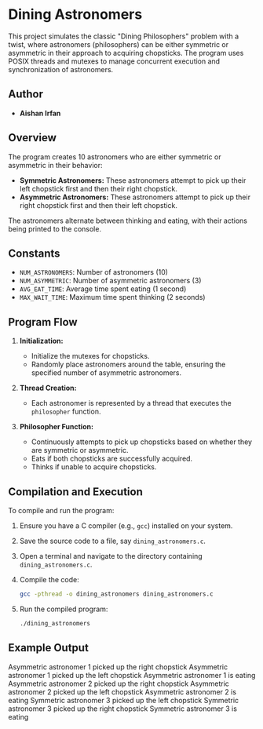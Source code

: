 # Dining Astronomers

This project simulates the classic "Dining Philosophers" problem with a twist, where astronomers (philosophers) can be either symmetric or asymmetric in their approach to acquiring chopsticks. The program uses POSIX threads and mutexes to manage concurrent execution and synchronization of astronomers.

## Author

- **Aishan Irfan**

## Overview

The program creates 10 astronomers who are either symmetric or asymmetric in their behavior:

- **Symmetric Astronomers:** These astronomers attempt to pick up their left chopstick first and then their right chopstick.
- **Asymmetric Astronomers:** These astronomers attempt to pick up their right chopstick first and then their left chopstick.

The astronomers alternate between thinking and eating, with their actions being printed to the console.

## Constants

- `NUM_ASTRONOMERS`: Number of astronomers (10)
- `NUM_ASYMMETRIC`: Number of asymmetric astronomers (3)
- `AVG_EAT_TIME`: Average time spent eating (1 second)
- `MAX_WAIT_TIME`: Maximum time spent thinking (2 seconds)

## Program Flow

1. **Initialization:**
   - Initialize the mutexes for chopsticks.
   - Randomly place astronomers around the table, ensuring the specified number of asymmetric astronomers.

2. **Thread Creation:**
   - Each astronomer is represented by a thread that executes the `philosopher` function.

3. **Philosopher Function:**
   - Continuously attempts to pick up chopsticks based on whether they are symmetric or asymmetric.
   - Eats if both chopsticks are successfully acquired.
   - Thinks if unable to acquire chopsticks.

## Compilation and Execution

To compile and run the program:

1. Ensure you have a C compiler (e.g., `gcc`) installed on your system.
2. Save the source code to a file, say `dining_astronomers.c`.
3. Open a terminal and navigate to the directory containing `dining_astronomers.c`.
4. Compile the code:

    ```sh
    gcc -pthread -o dining_astronomers dining_astronomers.c
    ```

5. Run the compiled program:

    ```sh
    ./dining_astronomers
    ```

## Example Output
Asymmetric astronomer 1 picked up the right chopstick
Asymmetric astronomer 1 picked up the left chopstick
Asymmetric astronomer 1 is eating
Asymmetric astronomer 2 picked up the right chopstick
Asymmetric astronomer 2 picked up the left chopstick
Asymmetric astronomer 2 is eating
Symmetric astronomer 3 picked up the left chopstick
Symmetric astronomer 3 picked up the right chopstick
Symmetric astronomer 3 is eating


